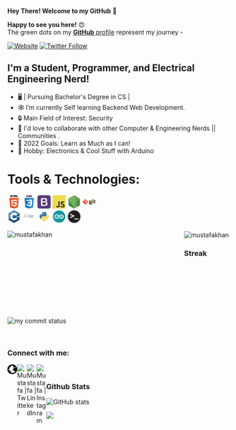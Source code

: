 **Hey There! Welcome to my GitHub** 👋


**Happy to see you here!** 😍 <br> The green dots on my [**GitHub** profile](https://github.com/mustafa-khann) represent my journey -

[![Website](https://img.shields.io/website?label=Mustafakhan.rocks&style=for-the-badge&url=https%3A%2F%2Fcodestackr.com)](https://mustafakhan.rocks)
[![Twitter Follow](https://img.shields.io/twitter/follow/Mustafa_Khan?color=1DA1F2&logo=twitter&style=for-the-badge)](https://twitter.com/intent/follow?original_referer=https%3A%2F%2Fgithub.com%2FMustafa_kh4n&screen_name=mustafa_kh4n)

## I'm a Student, Programmer, and Electrical Engineering Nerd!

- 🖥 | Pursuing Bachelor's Degree in CS |
- 🕸️ I’m currently Self learning Backend Web Development. 
- 🔒 Main Field of Interest: Security
- 👯 I'd love to collaborate with other Computer & Engineering Nerds || Communities .
- 🥅 2022 Goals: Learn as Much as I can! 
- 🤖 Hobby: Electronics & Cool Stuff with Arduino

# Tools & Technologies:
<code><img height="30" src="https://raw.githubusercontent.com/github/explore/80688e429a7d4ef2fca1e82350fe8e3517d3494d/topics/html/html.png"></code>
<code><img height="30" src="https://raw.githubusercontent.com/github/explore/80688e429a7d4ef2fca1e82350fe8e3517d3494d/topics/css/css.png"></code>
<code><img height="30" src="https://raw.githubusercontent.com/github/explore/80688e429a7d4ef2fca1e82350fe8e3517d3494d/topics/bootstrap/bootstrap.png"></code>
<code><img height="30" src="https://raw.githubusercontent.com/github/explore/80688e429a7d4ef2fca1e82350fe8e3517d3494d/topics/javascript/javascript.png"></code>
<code><img height="30" src="https://raw.githubusercontent.com/github/explore/80688e429a7d4ef2fca1e82350fe8e3517d3494d/topics/nodejs/nodejs.png"></code>
<code><img height="30" src="https://raw.githubusercontent.com/github/explore/80688e429a7d4ef2fca1e82350fe8e3517d3494d/topics/git/git.png"></code>
<br>
<code><img height="30" src="https://raw.githubusercontent.com/github/explore/80688e429a7d4ef2fca1e82350fe8e3517d3494d/topics/cpp/cpp.png"></code>
<code><img height="30" src="https://raw.githubusercontent.com/github/explore/80688e429a7d4ef2fca1e82350fe8e3517d3494d/topics/java/java.png"></code>
<code><img height="30" src="https://raw.githubusercontent.com/github/explore/80688e429a7d4ef2fca1e82350fe8e3517d3494d/topics/python/python.png"></code>
<code><img height="30" src="https://raw.githubusercontent.com/github/explore/80688e429a7d4ef2fca1e82350fe8e3517d3494d/topics/arduino/arduino.png"></code>
<code><img height="30" src="https://raw.githubusercontent.com/github/explore/80688e429a7d4ef2fca1e82350fe8e3517d3494d/topics/terminal/terminal.png"></code>
<br>
<p>
 <!-- GitHub Statistics!-->
<img align="left" height="195px" width="400px" src="https://github-readme-stats.vercel.app/api?username=mustafa-khann&show_icons=true&count_private=true&show_icons=true&hide=php&bg_color=30,A0A0A0,020104&title_color=fff&text_color=fff" alt="mustafakhan"/>

<!-- Most Languages Used Statistics!-->  
  <img align="center" height="195px" width="350px" src="https://github-readme-stats.vercel.app/api/top-langs/?username=mustafa-khann&layout=compact&hide=php,smarty&bg_color=30,A0A0A0,020104&title_color=fff&text_color=fff" alt="mustafakhan" />
</p>

### Streak
<p align="left">
<img src="https://github-readme-streak-stats.herokuapp.com/?user=Mustafa-khann&theme=ads-juicy-fresh&hide_border=true" alt="my commit status" width="49%" /> 
</p>
<br>

### Connect with me: 
[<img align="left" alt="mustafa.rocks" width="22px" src="https://raw.githubusercontent.com/iconic/open-iconic/master/svg/globe.svg" />][website]
[<img align="left" alt="Mustafa | Twitter" width="22px" src="https://cdn.jsdelivr.net/npm/simple-icons@v3/icons/twitter.svg" />][twitter]
[<img align="left" alt="Mustafa | LinkedIn" width="22px" src="https://cdn.jsdelivr.net/npm/simple-icons@v3/icons/linkedin.svg" />][linkedin]
[<img align="left" alt="Mustafa | Instagram" width="22px" src="https://cdn.jsdelivr.net/npm/simple-icons@v3/icons/instagram.svg" />][instagram]
<br>
### Github Stats
![GitHub stats](https://github-readme-stats.vercel.app/api?username=Mustafa-khann&show_icons=true)


![](https://komarev.com/ghpvc/?username=Mustafa-khann&color=red&label=Profile+Views)

[website]: https://mustafakhan.rocks
[twitter]: https://twitter.com/mustafa_kh4n
[instagram]: https://instagram.com/mustafa.afridi_
[linkedin]: https://www.linkedin.com/in/mustafa-kh4n/
